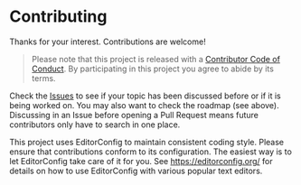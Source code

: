 # Contributing

Thanks for your interest. Contributions are welcome!

> Please note that this project is released with a [Contributor Code of Conduct](CODE_OF_CONDUCT.md). By participating in this project you agree to abide by its terms.

Check the [Issues](https://github.com/olets/zsh-window-title/issues) to see if your topic has been discussed before or if it is being worked on. You may also want to check the roadmap (see above). Discussing in an Issue before opening a Pull Request means future contributors only have to search in one place.

This project uses EditorConfig to maintain consistent coding style. Please ensure that contributions conform to its configuration. The easiest way is to let EditorConfig take care of it for you. See https://editorconfig.org/ for details on how to use EditorConfig with various popular text editors.
